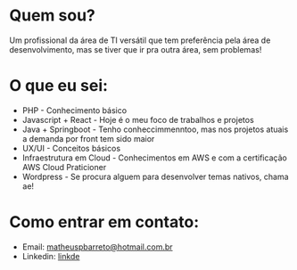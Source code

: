 # Quem sou?
Um profissional da área de TI versátil que tem preferência pela área de desenvolvimento, mas se tiver que ir pra outra área, sem problemas!

# O que eu sei:
- PHP - Conhecimento básico
- Javascript + React - Hoje é o meu foco de trabalhos e projetos
- Java + Springboot - Tenho conheccimmenntoo,  mas nos projetos atuais a demanda por front tem sido maior
- UX/UI - Conceitos básicos
- Infraestrutura em Cloud - Conhecimentos em AWS e com a certificação AWS Cloud Praticioner
- Wordpress - Se procura alguem para desenvolver temas nativos, chama ae!

# Como entrar em contato:
- Email: matheuspbarreto@hotmail.com.br
- Linkedin: [linkde](https://www.linkedin.com/in/matheuspbarreto/)
